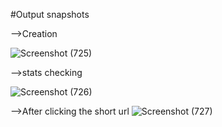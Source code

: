 #Output snapshots

-->Creation

![Screenshot (725)](https://github.com/user-attachments/assets/793c58fe-1465-4ff4-9263-95e9123f48bf)

-->stats checking 

![Screenshot (726)](https://github.com/user-attachments/assets/0f5df8e9-64bf-45c0-a421-7dbbdd8863b4)

-->After clicking the short url
![Screenshot (727)](https://github.com/user-attachments/assets/2748b0b7-c6e6-451e-bad9-841b3227952b)
